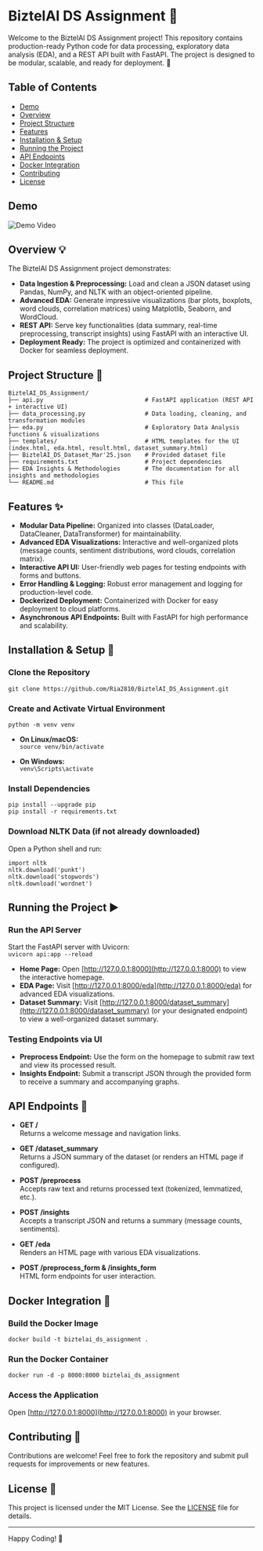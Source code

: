 # BiztelAI DS Assignment 🚀

Welcome to the BiztelAI DS Assignment project! This repository contains production-ready Python code for data processing, exploratory data analysis (EDA), and a REST API built with FastAPI. The project is designed to be modular, scalable, and ready for deployment. 🌟

## Table of Contents
- [Demo](#Demo)
- [Overview](#overview)
- [Project Structure](#project-structure)
- [Features](#features)
- [Installation & Setup](#installation--setup)
- [Running the Project](#running-the-project)
- [API Endpoints](#api-endpoints)
- [Docker Integration](#docker-integration)
- [Contributing](#contributing)
- [License](#license)

## Demo
![Demo Video](demo.gif)

## Overview 💡
The BiztelAI DS Assignment project demonstrates:
- **Data Ingestion & Preprocessing:** Load and clean a JSON dataset using Pandas, NumPy, and NLTK with an object-oriented pipeline.
- **Advanced EDA:** Generate impressive visualizations (bar plots, boxplots, word clouds, correlation matrices) using Matplotlib, Seaborn, and WordCloud.
- **REST API:** Serve key functionalities (data summary, real-time preprocessing, transcript insights) using FastAPI with an interactive UI.
- **Deployment Ready:** The project is optimized and containerized with Docker for seamless deployment.

## Project Structure 📁
```
BiztelAI_DS_Assignment/
├── api.py                             # FastAPI application (REST API + interactive UI)
├── data_processing.py                 # Data loading, cleaning, and transformation modules
├── eda.py                             # Exploratory Data Analysis functions & visualizations
├── templates/                         # HTML templates for the UI (index.html, eda.html, result.html, dataset_summary.html)
├── BiztelAI_DS_Dataset_Mar'25.json    # Provided dataset file
├── requirements.txt                   # Project dependencies
├── EDA Insights & Methodologies       # The documentation for all insights and methodologies
└── README.md                          # This file
```


## Features ✨
- **Modular Data Pipeline:** Organized into classes (DataLoader, DataCleaner, DataTransformer) for maintainability.
- **Advanced EDA Visualizations:** Interactive and well-organized plots (message counts, sentiment distributions, word clouds, correlation matrix).
- **Interactive API UI:** User-friendly web pages for testing endpoints with forms and buttons.
- **Error Handling & Logging:** Robust error management and logging for production-level code.
- **Dockerized Deployment:** Containerized with Docker for easy deployment to cloud platforms.
- **Asynchronous API Endpoints:** Built with FastAPI for high performance and scalability.

## Installation & Setup 🔧

### Clone the Repository
```git clone https://github.com/Ria2810/BiztelAI_DS_Assignment.git```

### Create and Activate Virtual Environment
```python -m venv venv```

- **On Linux/macOS:**  
```source venv/bin/activate```

- **On Windows:**  
```venv\Scripts\activate```

### Install Dependencies
```
pip install --upgrade pip  
pip install -r requirements.txt
```

### Download NLTK Data (if not already downloaded)
Open a Python shell and run:  
```
import nltk  
nltk.download('punkt')  
nltk.download('stopwords')  
nltk.download('wordnet')
```
## Running the Project ▶️

### Run the API Server
Start the FastAPI server with Uvicorn:  
```uvicorn api:app --reload```

- **Home Page:** Open [http://127.0.0.1:8000](http://127.0.0.1:8000) to view the interactive homepage.  
- **EDA Page:** Visit [http://127.0.0.1:8000/eda](http://127.0.0.1:8000/eda) for advanced EDA visualizations.  
- **Dataset Summary:** Visit [http://127.0.0.1:8000/dataset_summary](http://127.0.0.1:8000/dataset_summary) (or your designated endpoint) to view a well-organized dataset summary.

### Testing Endpoints via UI
- **Preprocess Endpoint:** Use the form on the homepage to submit raw text and view its processed result.  
- **Insights Endpoint:** Submit a transcript JSON through the provided form to receive a summary and accompanying graphs.

## API Endpoints 📡
- **GET /**  
  Returns a welcome message and navigation links.

- **GET /dataset_summary**  
  Returns a JSON summary of the dataset (or renders an HTML page if configured).

- **POST /preprocess**  
  Accepts raw text and returns processed text (tokenized, lemmatized, etc.).

- **POST /insights**  
  Accepts a transcript JSON and returns a summary (message counts, sentiments).

- **GET /eda**  
  Renders an HTML page with various EDA visualizations.

- **POST /preprocess_form & /insights_form**  
  HTML form endpoints for user interaction.

## Docker Integration 🐳

### Build the Docker Image
```docker build -t biztelai_ds_assignment .```

### Run the Docker Container
```docker run -d -p 8000:8000 biztelai_ds_assignment```

### Access the Application
Open [http://127.0.0.1:8000](http://127.0.0.1:8000) in your browser.

## Contributing 🤝
Contributions are welcome! Feel free to fork the repository and submit pull requests for improvements or new features.

## License 📄
This project is licensed under the MIT License. See the [LICENSE](LICENSE) file for details.

---

Happy Coding! 🎉

